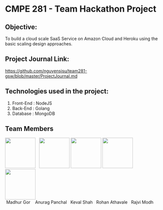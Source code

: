 # CMPE 281 - Team Hackathon Project

## Objective: 
To build a cloud scale SaaS Service on Amazon Cloud and Heroku using the basic scaling design approaches.

## Project Journal Link:
https://github.com/nguyensjsu/team281-gsw/blob/master/ProjectJournal.md

## Technologies used in the project:
1. Front-End :
   NodeJS
2. Back-End :
   Golang
3. Database :
   MongoDB
 
 ## Team Members
 <img src="https://avatars1.githubusercontent.com/u/32108382?s=400&v=4"  width="100" height="100"/> &nbsp;
 <img src="https://avatars0.githubusercontent.com/u/5097943?s=400&v=4" width="100" height="100"/>
 <img src="https://avatars1.githubusercontent.com/u/31364069?s=400&v=4"  width="100" height="100"/>
 <img src="https://avatars0.githubusercontent.com/u/32539378?s=400&v=4"  width="100" height="100"/>
  <img src="https://avatars2.githubusercontent.com/u/31807189?v=4&s=400"  width="100" height="100"/>
 <br/>
 &nbsp;Madhur Gor &nbsp;&nbsp; Anurag Panchal &nbsp; Keval Shah &nbsp; Rohan Athavale &nbsp; Rajvi Modh
 
 
